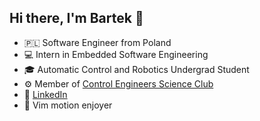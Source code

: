 ## Hi there, I'm Bartek 👋
-  🇵🇱 Software Engineer from Poland
- 💻 Intern in Embedded Software Engineering   
- 🎓 Automatic Control and Robotics Undergrad Student
- ⚙️ Member of [Control Engineers Science Club](https://www.linkedin.com/company/skn-control-engineers)
- 💼 [LinkedIn](https://www.linkedin.com/in/bartoszpiatek) 
- 🚀 Vim motion enjoyer
